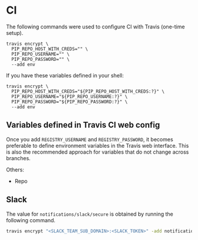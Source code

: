 # CI

The following commands were used to configure CI with Travis (one-time setup).

```shell
travis encrypt \
  PIP_REPO_HOST_WITH_CREDS="" \
  PIP_REPO_USERNAME="" \
  PIP_REPO_PASSWORD="" \
  --add env
```

If you have these variables defined in your shell:

```shell
travis encrypt \
  PIP_REPO_HOST_WITH_CREDS="${PIP_REPO_HOST_WITH_CREDS:?}" \
  PIP_REPO_USERNAME="${PIP_REPO_USERNAME:?}" \
  PIP_REPO_PASSWORD="${PIP_REPO_PASSWORD:?}" \
  --add env
```

## Variables defined in Travis CI web config

Once you add `REGISTRY_USERNAME` and `REGISTRY_PASSWORD`, it becomes preferable to define environment variables in the Travis web interface. This is also the recommended approach for variables that do not change across branches.

Others:
-   Repo

## Slack

The value for `notifications/slack/secure` is obtained by running the following
command.

```sh
travis encrypt "<SLACK_TEAM_SUB_DOMAIN>:<SLACK_TOKEN>" -add notifications.slack
```
